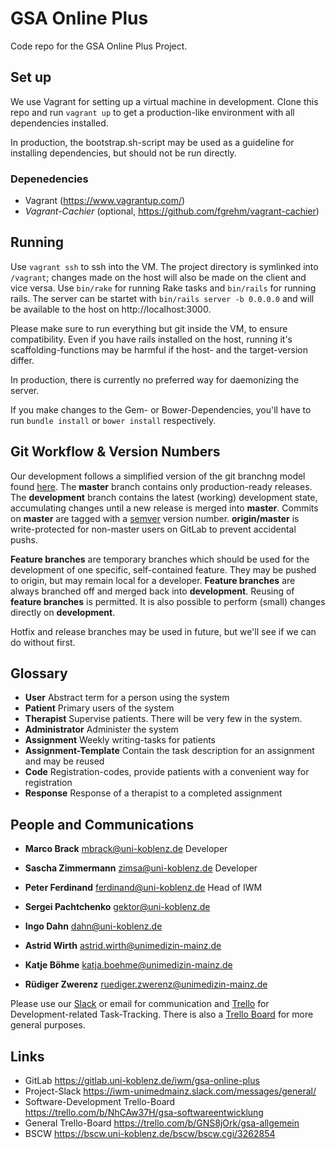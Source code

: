 # GSA Online Plus
Code repo for the GSA Online Plus Project.

## Set up
We use Vagrant for setting up a virtual machine in development. Clone this repo and run `vagrant up` to get a production-like environment with all dependencies installed.

In production, the bootstrap.sh-script may be used as a guideline for installing dependencies, but should not be run directly.

### Depenedencies
* Vagrant (https://www.vagrantup.com/)
* *Vagrant-Cachier* (optional, https://github.com/fgrehm/vagrant-cachier)

## Running
Use `vagrant ssh` to ssh into the VM. The project directory is symlinked into `/vagrant`; changes made on the host will also be made on the client and vice versa. Use `bin/rake` for running Rake tasks and `bin/rails` for running rails. The server can be startet with `bin/rails server -b 0.0.0.0` and will be available to the host on http://localhost:3000.

Please make sure to run everything but git inside the VM, to ensure compatibility. Even if you have rails installed on the host, running it's scaffolding-functions may be harmful if the host- and the target-version differ.

In production, there is currently no preferred way for daemonizing the server.

If you make changes to the Gem- or Bower-Dependencies, you'll have to run `bundle install` or `bower install` respectively.

## Git Workflow & Version Numbers
Our development follows a simplified version of the git branchng model found [here](http://nvie.com/posts/a-successful-git-branching-model/). The **master** branch contains only production-ready releases. The **development** branch contains the latest (working) development state, accumulating changes until a new release is merged into **master**. Commits on **master** are tagged with a [semver](http://semver.org/) version number. **origin/master** is write-protected for non-master users on GitLab to prevent accidental pushs.

**Feature branches** are temporary branches which should be used for the development of one specific, self-contained feature. They may be pushed to origin, but may remain local for a developer. **Feature branches** are always branched off and merged back into **development**. Reusing of **feature branches** is permitted. It is also possible to perform (small) changes directly on **development**.

Hotfix and release branches may be used in future, but we'll see if we can do without first.

## Glossary
* **User** Abstract term for a person using the system
* **Patient** Primary users of the system
* **Therapist** Supervise patients. There will be very few in the system.
* **Administrator** Administer the system
* **Assignment** Weekly writing-tasks for patients
* **Assignment-Template** Contain the task description for an assignment and may be reused
* **Code** Registration-codes, provide patients with a convenient way for registration
* **Response** Response of a therapist to a completed assignment

## People and Communications
* **Marco Brack** <mbrack@uni-koblenz.de> Developer
* **Sascha Zimmermann** <zimsa@uni-koblenz.de> Developer

* **Peter Ferdinand** <ferdinand@uni-koblenz.de> Head of IWM
* **Sergei Pachtchenko** <gektor@uni-koblenz.de>
* **Ingo Dahn** <dahn@uni-koblenz.de>
* **Astrid Wirth** <astrid.wirth@unimedizin-mainz.de>
* **Katje Böhme** <katja.boehme@unimedizin-mainz.de>
* **Rüdiger Zwerenz** <ruediger.zwerenz@unimedizin-mainz.de>

Please use our [Slack](https://iwm-unimedmainz.slack.com/messages/general/) or email for communication and [Trello](https://trello.com/b/NhCAw37H/gsa-softwareentwicklung) for Development-related Task-Tracking. There is also a [Trello Board](https://trello.com/b/GNS8jOrk/gsa-allgemein) for more general purposes.

## Links
* GitLab https://gitlab.uni-koblenz.de/iwm/gsa-online-plus
* Project-Slack https://iwm-unimedmainz.slack.com/messages/general/
* Software-Development Trello-Board https://trello.com/b/NhCAw37H/gsa-softwareentwicklung
* General Trello-Board https://trello.com/b/GNS8jOrk/gsa-allgemein
* BSCW https://bscw.uni-koblenz.de/bscw/bscw.cgi/3262854

